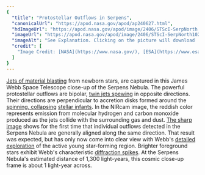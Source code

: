 ```yaml
---
{
  "title": "Protostellar Outflows in Serpens",
  "canonicalUrl": "https://apod.nasa.gov/apod/ap240627.html",
  "hdImageUrl": "https://apod.nasa.gov/apod/image/2406/STScI-SerpNorth.png",
  "imageUrl": "https://apod.nasa.gov/apod/image/2406/STScI-SerpNorth1024.png",
  "imageAlt": "See Explanation. Clicking on the picture will download  the highest resolution version available.",
  "credit": [
    "Image Credit: [NASA](https://www.nasa.gov/), [ESA](https://www.esa.int/), [CSA](https://www.asc-csa.gc.ca/eng/), [STScI](https://www.stsci.edu/), Klaus Pontoppidan (NASA-JPL), Joel Green (STScI)"
  ]
}
---
```


[Jets of material blasting](https://webbtelescope.org/contents/news-releases/2024/news-2024-115) from newborn stars, are captured in this James Webb Space Telescope close-up of the Serpens Nebula. The powerful protostellar outflows are bipolar, [twin jets spewing](https://apod.nasa.gov/apod/ap230919.html) in opposite directions. Their directions are perpendicular to accretion disks formed around the [spinning, collapsing](https://webbtelescope.org/contents/articles/how-are-stars-born) [stellar infants](https://apod.nasa.gov/apod/ap221118.html). In the NIRcam image, the reddish color represents emission from molecular hydrogen and carbon monoxide produced as the jets collide with the surrounding gas and dust. [The sharp image](https://webbtelescope.org/contents/media/images/2024/115/01HYGK23NHR452S6E8Q1T4FDE5) shows for the first time that individual outflows detected in the Serpens Nebula are generally aligned along the same direction. That result was expected, but has only now come into clear view with Webb's [detailed exploration](https://arxiv.org/html/2406.13084v1) of the active young star-forming region. Brighter foreground stars exhibit Webb's characteristic [diffraction spikes](https://webbtelescope.org/contents/media/images/01G529MX46J7AFK61GAMSHKSSN). At the Serpens Nebula's estimated distance of 1,300 light-years, this cosmic close-up frame is about 1 light-year across.
